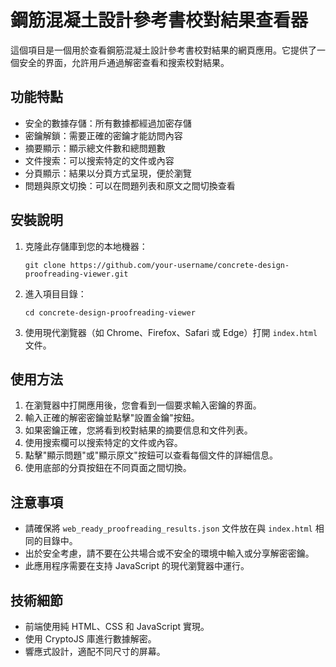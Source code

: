 # 鋼筋混凝土設計參考書校對結果查看器

這個項目是一個用於查看鋼筋混凝土設計參考書校對結果的網頁應用。它提供了一個安全的界面，允許用戶通過解密查看和搜索校對結果。

## 功能特點

- 安全的數據存儲：所有數據都經過加密存儲
- 密鑰解鎖：需要正確的密鑰才能訪問內容
- 摘要顯示：顯示總文件數和總問題數
- 文件搜索：可以搜索特定的文件或內容
- 分頁顯示：結果以分頁方式呈現，便於瀏覽
- 問題與原文切換：可以在問題列表和原文之間切換查看

## 安裝說明

1. 克隆此存儲庫到您的本地機器：

   ```
   git clone https://github.com/your-username/concrete-design-proofreading-viewer.git
   ```

2. 進入項目目錄：

   ```
   cd concrete-design-proofreading-viewer
   ```

3. 使用現代瀏覽器（如 Chrome、Firefox、Safari 或 Edge）打開 `index.html` 文件。

## 使用方法

1. 在瀏覽器中打開應用後，您會看到一個要求輸入密鑰的界面。
2. 輸入正確的解密密鑰並點擊"設置金鑰"按鈕。
3. 如果密鑰正確，您將看到校對結果的摘要信息和文件列表。
4. 使用搜索欄可以搜索特定的文件或內容。
5. 點擊"顯示問題"或"顯示原文"按鈕可以查看每個文件的詳細信息。
6. 使用底部的分頁按鈕在不同頁面之間切換。

## 注意事項

- 請確保將 `web_ready_proofreading_results.json` 文件放在與 `index.html` 相同的目錄中。
- 出於安全考慮，請不要在公共場合或不安全的環境中輸入或分享解密密鑰。
- 此應用程序需要在支持 JavaScript 的現代瀏覽器中運行。

## 技術細節

- 前端使用純 HTML、CSS 和 JavaScript 實現。
- 使用 CryptoJS 庫進行數據解密。
- 響應式設計，適配不同尺寸的屏幕。
